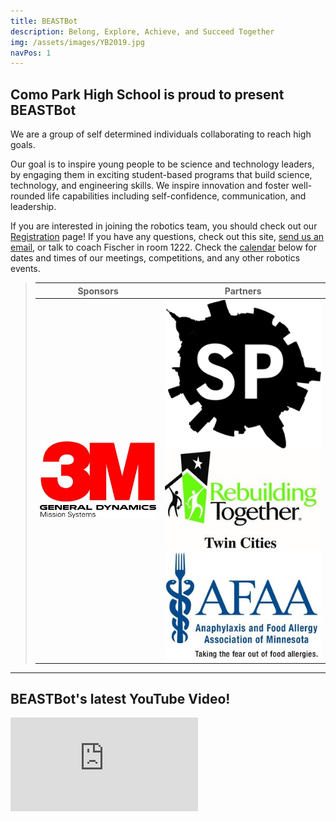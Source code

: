 ```yaml
---
title: BEASTBot
description: Belong, Explore, Achieve, and Succeed Together
img: /assets/images/YB2019.jpg
navPos: 1
---
```


## Como Park High School is proud to present BEASTBot

We are a group of self determined individuals collaborating to reach high goals.

Our goal is to inspire young people to be science and technology leaders, by engaging them in exciting student-based programs that build science, technology, and engineering skills. We inspire innovation and foster well-rounded life capabilities including self-confidence, communication, and leadership.

If you are interested in joining the robotics team, you should check out our [Registration](?join) page! If you have any questions, check out this site, [send us an email](mailto:beastbot2855@gmail.com), or talk to coach Fischer in room 1222. Check the [calendar](#calendar) below for dates and times of our meetings, competitions, and any other robotics events. 

<!--<iframe src="https://calendar.google.com/calendar/b/1/embed?title=BEASTBot%20Calendar&amp;showPrint=0&amp;showTabs=0&amp;showCalendars=1&amp;showTz=0&amp;height=300&amp;wkst=1&amp;bgcolor=%23ffffff&amp;src=beastbot2855%40gmail.com&amp;color=%23AB8B00&amp;" style="border-width:0;float:right;" width="300" height="300" frameborder="0" scrolling="no" id="calendar"></iframe>-->

<div class="calendar" id="calendar"><script src="//dashboard.time.ly/js/embed.js" data-src="https://events.time.ly/vs0sr3q?view=compact" id="timely_compact_script"></script></div>



>| Sponsors | Partners |
>|:--------:|:--------:|
>|<a href="https://www.3m.com"><img src="/assets/images/3M.jpg" alt="3M" class="picture cursor hover-shadow"/></a><a href="https://www.gd.com"><img src="/assets/images/GDMS.jpg" alt="General Dynamics" class="picture cursor hover-shadow"/></a>|<img src="/assets/images/Hub.png" alt="Hub" class="picture"/><a href="http://rebuildingtogether-twincities.org"><img src="/assets/images/RTTC.jpg" alt="Rebuilding Together" class="picture cursor hover-shadow"/></a><a href="https://minnesotafoodallergy.org/"><img src="/assets/images/AFAA.jpg" alt="AFAA" class="picture cursor hover-shadow"/></a>|

---

## BEASTBot's latest YouTube Video!
<iframe class="YouTube" src="http://www.youtube.com/embed?max-results=1&listType=user_uploads&list=FRC2855" allowfullscreen style="border: none;"></iframe>